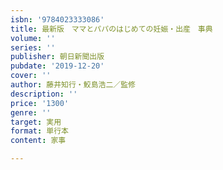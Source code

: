 ```yaml
---
isbn: '9784023333086'
title: 最新版　ママとパパのはじめての妊娠・出産　事典
volume: ''
series: ''
publisher: 朝日新聞出版
pubdate: '2019-12-20'
cover: ''
author: 藤井知行・鮫島浩二／監修
description: ''
price: '1300'
genre: ''
target: 実用
format: 単行本
content: 家事

---
```

